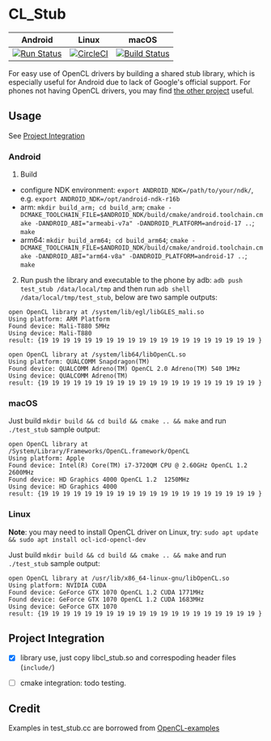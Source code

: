# CL_Stub

| Android | Linux | macOS |
| --- | --- | --- |
| [![Run Status](https://api.shippable.com/projects/5ac96f0b03be900700447aa0/badge?branch=master)](https://app.shippable.com/github/csarron/cl_stub) | [![CircleCI](https://circleci.com/gh/csarron/cl_stub/tree/master.svg?style=shield)](https://circleci.com/gh/csarron/cl_stub/tree/master)  | [![Build Status](https://travis-ci.org/csarron/cl_stub.svg?branch=master)](https://travis-ci.org/csarron/cl_stub) |

For easy use of OpenCL drivers by building a shared stub library, which is especially useful for Android due to lack of Google's official support. For phones not having OpenCL drivers, you may find [the other project](https://github.com/csarron/PhoneVendorBlobs) useful.

## Usage
See [Project Integration](#project-integration)
### Android
1. Build
- configure NDK environment:
`export ANDROID_NDK=/path/to/your/ndk/`, e.g. `export ANDROID_NDK=/opt/android-ndk-r16b`
- arm:
`mkdir build_arm; cd build_arm`;
`cmake -DCMAKE_TOOLCHAIN_FILE=$ANDROID_NDK/build/cmake/android.toolchain.cmake -DANDROID_ABI="armeabi-v7a" -DANDROID_PLATFORM=android-17 ..`;
`make`
- arm64:
`mkdir build_arm64; cd build_arm64`;
`cmake -DCMAKE_TOOLCHAIN_FILE=$ANDROID_NDK/build/cmake/android.toolchain.cmake -DANDROID_ABI="arm64-v8a" -DANDROID_PLATFORM=android-17 ..`;
`make`
2. Run
push the library and executable to the phone by adb: `adb push test_stub /data/local/tmp` and then run `adb shell /data/local/tmp/test_stub`, below are two sample outputs:

```
open OpenCL library at /system/lib/egl/libGLES_mali.so
Using platform: ARM Platform
Found device: Mali-T880 5MHz
Using device: Mali-T880
result: {19 19 19 19 19 19 19 19 19 19 19 19 19 19 19 19 19 19 19 19 }

open OpenCL library at /system/lib64/libOpenCL.so
Using platform: QUALCOMM Snapdragon(TM)
Found device: QUALCOMM Adreno(TM) OpenCL 2.0 Adreno(TM) 540 1MHz
Using device: QUALCOMM Adreno(TM)
result: {19 19 19 19 19 19 19 19 19 19 19 19 19 19 19 19 19 19 19 19 }
```

### macOS

Just build `mkdir build && cd build && cmake .. && make` and run `./test_stub`
sample output:

```
open OpenCL library at /System/Library/Frameworks/OpenCL.framework/OpenCL
Using platform: Apple
Found device: Intel(R) Core(TM) i7-3720QM CPU @ 2.60GHz OpenCL 1.2  2600MHz
Found device: HD Graphics 4000 OpenCL 1.2  1250MHz
Using device: HD Graphics 4000
result: {19 19 19 19 19 19 19 19 19 19 19 19 19 19 19 19 19 19 19 19 }
```

### Linux

**Note**: you may need to install OpenCL driver on Linux, try: `sudo apt update &&
sudo apt install ocl-icd-opencl-dev`

Just build `mkdir build && cd build && cmake .. && make` and run `./test_stub`
sample output:

```
open OpenCL library at /usr/lib/x86_64-linux-gnu/libOpenCL.so
Using platform: NVIDIA CUDA
Found device: GeForce GTX 1070 OpenCL 1.2 CUDA 1771MHz
Found device: GeForce GTX 1070 OpenCL 1.2 CUDA 1683MHz
Using device: GeForce GTX 1070
result: {19 19 19 19 19 19 19 19 19 19 19 19 19 19 19 19 19 19 19 19 }
```

## Project Integration
- [x] library use, just copy libcl_stub.so and correspoding header files (`include/`)
- [ ] cmake integration: todo testing.


## Credit
Examples in test_stub.cc are borrowed from [OpenCL-examples](https://github.com/Dakkers/OpenCL-examples/blob/master/example00/main.cpp)



